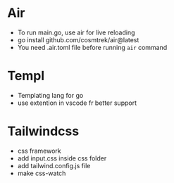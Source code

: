 # Air

- To run main.go, use air for live reloading
- go install github.com/cosmtrek/air@latest
- You need .air.toml file before running `air` command

# Templ

- Templating lang for go
- use extention in vscode fr better support

# Tailwindcss

- css framework
- add input.css inside css folder
- add tailwind.config.js file
- make css-watch
